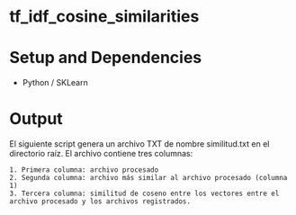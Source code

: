 # tf_idf_cosine_similarities
  
# Setup and Dependencies

  * Python / SKLearn
  
# Output

  El siguiente script genera un archivo TXT de nombre similitud.txt en el directorio raíz. 
  El archivo contiene tres columnas: 
  
    1. Primera columna: archivo procesado
    2. Segunda columna: archivo más similar al archivo procesado (columna 1)
    3. Tercera columna: similitud de coseno entre los vectores entre el archivo procesado y los archivos registrados.
